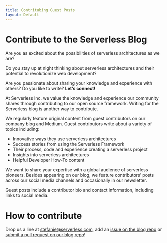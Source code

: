 ```yaml
---
title: Contritubing Guest Posts
layout: Default
---
```


# Contribute to the Serverless Blog

Are you as excited about the possibilities of serverless architectures as we are?

Do you stay up at night thinking about serverless architectures and their potential to revolutionize web development?

Are you passionate about sharing your knowledge and experience with others? Do you like to write? **Let’s connect!**

At Serverless Inc. we value the knowledge and experience our community shares through contributing to our open source framework. Writing for the Serverless blog is another way to contribute.

We regularly feature original content from guest contributors on our company blog and Medium. Guest contributors write about a variety of topics including:

* Innovative ways they use serverless architectures
* Success stories from using the Serverless Framework
* Their process, code and experience creating a serverless project
* Insights into serverless architectures
* Helpful Developer How-To content

We want to share your expertise with a global audience of serverless pioneers. Besides appearing on our blog, we feature contributors’ posts across our social media channels and occasionally in our newsletter.

Guest posts include a contributor bio and contact information, including links to social media.

# How to contribute

Drop us a line at stefanie@serverless.com, add an [issue on the blog repo](http://github.com/serverless/blog) or [submit a pull request on our blog repo](http://github.com/serverless/blog)!




